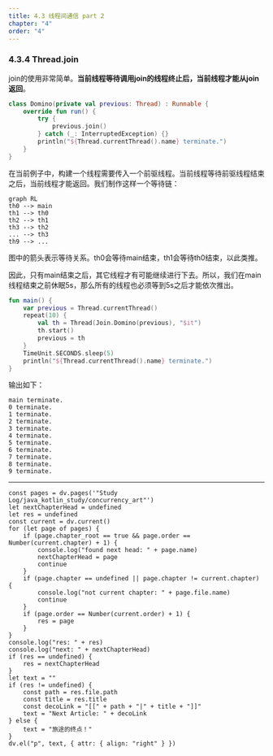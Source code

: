 ```yaml
---
title: 4.3 线程间通信 part 2
chapter: "4"
order: "4"
---
```


### 4.3.4 Thread.join

join的使用非常简单。**当前线程等待调用join的线程终止后，当前线程才能从join返回**。

```kotlin
class Domino(private val previous: Thread) : Runnable {
	override fun run() {
		try {
			previous.join()
		} catch (_: InterruptedException) {}
		println("${Thread.currentThread().name} terminate.")
	}
}
```

在当前例子中，构建一个线程需要传入一个前驱线程。当前线程等待前驱线程结束之后，当前线程才能返回。我们制作这样一个等待链：

```mermaid
graph RL
th0 --> main
th1 --> th0
th2 --> th1
th3 --> th2
... --> th3
th9 --> ...
```

图中的箭头表示等待关系。th0会等待main结束，th1会等待th0结束，以此类推。

因此，只有main结束之后，其它线程才有可能继续进行下去。所以，我们在main线程结束之前休眠5s，那么所有的线程也必须等到5s之后才能依次推出。

```kotlin
fun main() {
    var previous = Thread.currentThread()
    repeat(10) {
        val th = Thread(Join.Domino(previous), "$it")
        th.start()
        previous = th
    }
    TimeUnit.SECONDS.sleep(5)
    println("${Thread.currentThread().name} terminate.")
}
```

输出如下：

```shell
main terminate.
0 terminate.
1 terminate.
2 terminate.
3 terminate.
4 terminate.
5 terminate.
6 terminate.
7 terminate.
8 terminate.
9 terminate.
```



---

```dataviewjs
const pages = dv.pages('"Study Log/java_kotlin_study/concurrency_art"')
let nextChapterHead = undefined
let res = undefined
const current = dv.current()
for (let page of pages) {
	if (page.chapter_root == true && page.order == Number(current.chapter) + 1) {
		console.log("found next head: " + page.name)
		nextChapterHead = page
		continue
	}
	if (page.chapter == undefined || page.chapter != current.chapter) {
		console.log("not current chapter: " + page.file.name)
		continue
	}
	if (page.order == Number(current.order) + 1) {
		res = page
	}
}
console.log("res: " + res)
console.log("next: " + nextChapterHead)
if (res == undefined) {
	res = nextChapterHead
}
let text = ""
if (res != undefined) {
	const path = res.file.path
	const title = res.title
	const decoLink = "[[" + path + "|" + title + "]]"
	text = "Next Article: " + decoLink
} else {
	text = "旅途的终点！"
}
dv.el("p", text, { attr: { align: "right" } })
```